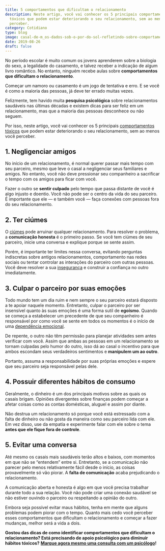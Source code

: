 ```yaml
---
title: 5 comportamentos que dificultam o relacionamento
description: Neste artigo, você vai conhecer os 5 principais comportamentos
  tóxicos que podem estar deteriorando o seu relacionamento, sem ao menos você
  perceber.
category: Cotidiano
type: blog
image: casal-de-m_os-dados-sob-o-por-do-sol-refletindo-sobre-comportamentos-que-dificultam-o-relacionamento.jpg
date: 2019-08-26
draft: false
---
```


No período escolar é muito comum os jovens aprenderem sobre a biologia do sexo, a legalidade do casamento, e talvez receber a indicação de algum livro romântico. No entanto, ninguém recebe aulas sobre **comportamentos que dificultam o relacionamento**.

Começar um namoro ou casamento é um jogo de tentativa e erro. E se você é como a maioria das pessoas, já deve ter errado muitas vezes.

Felizmente, tem havido muita **pesquisa psicológica** sobre relacionamentos saudáveis nas últimas décadas e existem dicas para ser feliz em um relacionamento, mas que a maioria das pessoas desconhece ou não seguem.

Por isso, neste artigo, você vai conhecer os 5 principais [comportamentos tóxicos](/relacionamento-toxico-entenda-se-voce-esta-em-um/) que podem estar deteriorando o seu relacionamento, sem ao menos você perceber.

## **1. Negligenciar amigos**

No início de um relacionamento, é normal querer passar mais tempo com seu parceiro, mesmo que leve o casal a negligenciar seus familiares e amigos. No entanto, você não deve pressionar seu companheiro a sacrificar o tempo com os amigos para ficar com você.

Fazer o outro se **sentir culpado** pelo tempo que passa distante de você é algo injusto e doentio. Você não pode ser o centro da vida do seu parceiro. É importante que ele — e também você — faça conexões com pessoas fora do seu relacionamento.

## **2. Ter ciúmes**

O [ciúmes](/ciumes-sofrimento-de-muitos-e-amor-de-poucos/) pode arruinar qualquer relacionamento. Para resolver o problema, a **comunicação honesta** é o primeiro passo. Se você tem ciúmes de seu parceiro, inicie uma conversa e explique porque se sente assim.

Porém, é importante ter limites nessa conversa, evitando perguntas indiscretas sobre antigos relacionamentos, comportamento nas redes sociais ou tentar controlar as interações do parceiro com outras pessoas. Você deve resolver a sua [insegurança](/5-dicas-para-vencer-a-inseguranca-no-relacionamento/) e construir a confiança no outro imediatamente.

## **3. Culpar o parceiro por suas emoções**

Todo mundo tem um dia ruim e nem sempre o seu parceiro estará disposto a te apoiar naquele momento. Entretanto, culpar o parceiro por ser insensível quanto às suas emoções é uma forma sutil de **egoísmo**. Quando se começa a estabelecer um precedente de que seu companheiro é responsável por como você se sente em todos os momentos é o início de uma [dependência emocional](/dependencia-emocional/).

De repente, o outro não têm permissão para planejar atividades sem antes verificar com você. Assim que ambas as pessoas em um relacionamento se tornam culpadas pelo humor do outro, isso dá ao casal o incentivo para que ambos escondam seus verdadeiros sentimentos e **manipulem um ao outro**.

Portanto, assuma a responsabilidade por suas próprias emoções e espere que seu parceiro seja responsável pelas dele.

## **4. Possuir diferentes hábitos de consumo**

Geralmente, o dinheiro é um dos principais motivos sobre as quais os casais brigam. Opiniões divergentes sobre finanças podem começar a afetar coisas como as contas domésticas, aluguel e assim por diante.

Não destrua um relacionamento só porque você está estressado com a falta de dinheiro ou não gosta da maneira como seu parceiro lida com ele. Em vez disso, use da empatia e experimente falar com ele sobre o tema **antes que ele fique fora de controle**.

## **5. Evitar uma conversa**

Até mesmo os casais mais saudáveis terão altos e baixos, com momentos em que não se “entendem” entre si. Entretanto, se a comunicação não parecer pelo menos relativamente fácil desde o início, as coisas provavelmente só vão piorar. A **falta de comunicação** acaba prejudicando o relacionamento.

A comunicação aberta e honesta é algo em que você precisa trabalhar durante todo a sua relação. Você não pode criar uma conexão saudável se não estiver ouvindo o parceiro ou respeitando a opinião do outro.

Embora seja possível evitar maus hábitos, tenha em mente que alguns problemas podem piorar com o tempo. Quanto mais cedo você perceber esses comportamentos que dificultam o relacionamento e começar a fazer mudanças, melhor será a vida a dois.

**Gostou das dicas de como identificar comportamentos que dificultam o relacionamento? Está precisando de apoio psicológico para diminuir hábitos tóxicos?** **[Marque agora mesmo uma consulta com um psicólogo](/contato/)!**
